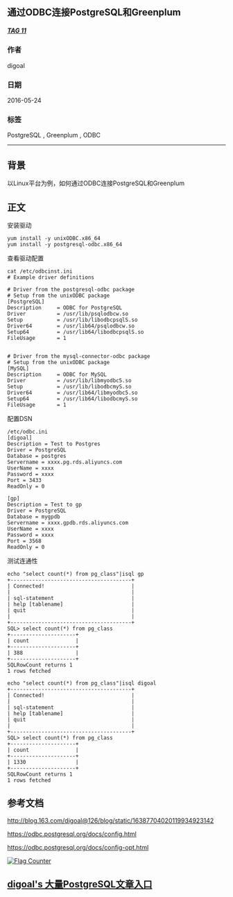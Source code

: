 ## 通过ODBC连接PostgreSQL和Greenplum  
##### [TAG 11](../class/11.md)
          
### 作者          
digoal            
                      
### 日期                    
2016-05-24          
                    
### 标签          
PostgreSQL , Greenplum , ODBC    
                  
----          
                  
## 背景   
以Linux平台为例，如何通过ODBC连接PostgreSQL和Greenplum  
  
## 正文  
安装驱动   
  
```  
yum install -y unixODBC.x86_64    
yum install -y postgresql-odbc.x86_64    
```  
  
查看驱动配置    
  
```  
cat /etc/odbcinst.ini   
# Example driver definitions  
  
# Driver from the postgresql-odbc package  
# Setup from the unixODBC package  
[PostgreSQL]  
Description     = ODBC for PostgreSQL  
Driver          = /usr/lib/psqlodbcw.so  
Setup           = /usr/lib/libodbcpsqlS.so  
Driver64        = /usr/lib64/psqlodbcw.so  
Setup64         = /usr/lib64/libodbcpsqlS.so  
FileUsage       = 1  
  
  
# Driver from the mysql-connector-odbc package  
# Setup from the unixODBC package  
[MySQL]  
Description     = ODBC for MySQL  
Driver          = /usr/lib/libmyodbc5.so  
Setup           = /usr/lib/libodbcmyS.so  
Driver64        = /usr/lib64/libmyodbc5.so  
Setup64         = /usr/lib64/libodbcmyS.so  
FileUsage       = 1  
```  
  
配置DSN    
  
```  
/etc/odbc.ini   
[digoal]  
Description = Test to Postgres  
Driver = PostgreSQL  
Database = postgres  
Servername = xxxx.pg.rds.aliyuncs.com  
UserName = xxxx  
Password = xxxx  
Port = 3433  
ReadOnly = 0  
  
[gp]  
Description = Test to gp  
Driver = PostgreSQL  
Database = mygpdb  
Servername = xxxx.gpdb.rds.aliyuncs.com  
UserName = xxxx  
Password = xxxx  
Port = 3568  
ReadOnly = 0  
```  
  
测试连通性    
  
```  
echo "select count(*) from pg_class"|isql gp  
+---------------------------------------+  
| Connected!                            |  
|                                       |  
| sql-statement                         |  
| help [tablename]                      |  
| quit                                  |  
|                                       |  
+---------------------------------------+  
SQL> select count(*) from pg_class  
+---------------------+  
| count               |  
+---------------------+  
| 388                 |  
+---------------------+  
SQLRowCount returns 1  
1 rows fetched  
  
echo "select count(*) from pg_class"|isql digoal  
+---------------------------------------+  
| Connected!                            |  
|                                       |  
| sql-statement                         |  
| help [tablename]                      |  
| quit                                  |  
|                                       |  
+---------------------------------------+  
SQL> select count(*) from pg_class  
+---------------------+  
| count               |  
+---------------------+  
| 1330                |  
+---------------------+  
SQLRowCount returns 1  
1 rows fetched  
```  
  
## 参考文档    
http://blog.163.com/digoal@126/blog/static/16387704020119934923142    
  
https://odbc.postgresql.org/docs/config.html    
  
https://odbc.postgresql.org/docs/config-opt.html    
   
      
  
<a rel="nofollow" href="http://info.flagcounter.com/h9V1"  ><img src="http://s03.flagcounter.com/count/h9V1/bg_FFFFFF/txt_000000/border_CCCCCC/columns_2/maxflags_12/viewers_0/labels_0/pageviews_0/flags_0/"  alt="Flag Counter"  border="0"  ></a>  
  
  
  
  
  
  
## [digoal's 大量PostgreSQL文章入口](https://github.com/digoal/blog/blob/master/README.md "22709685feb7cab07d30f30387f0a9ae")
  
